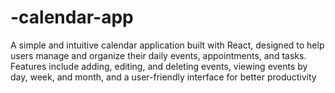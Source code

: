 # -calendar-app
A simple and intuitive calendar application built with React, designed to help users manage and organize their daily events, appointments, and tasks. Features include adding, editing, and deleting events, viewing events by day, week, and month, and a user-friendly interface for better productivity
